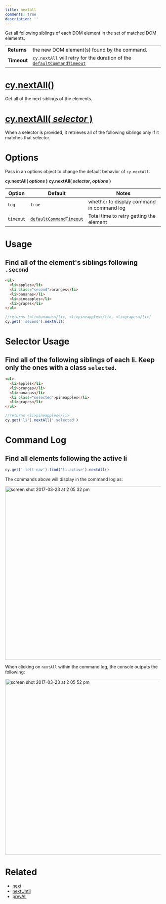 ```yaml
---
title: nextall
comments: true
description: ''
---
```


Get all following siblings of each DOM element in the set of matched DOM elements.

| | |
|--- | --- |
| **Returns** | the new DOM element(s) found by the command. |
| **Timeout** | `cy.nextAll` will retry for the duration of the [`defaultCommandTimeout`](https://on.cypress.io/guides/configuration#timeouts) |

# [cy.nextAll()](#usage)

Get all of the next siblings of the elements.

# [cy.nextAll( *selector* )](#selector-usage)

When a selector is provided, it retrieves all of the following siblings only if it matches that selector.

# Options

Pass in an options object to change the default behavior of `cy.nextAll`.

**cy.nextAll( *options* )**
**cy.nextAll( *selector*, *options* )**

Option | Default | Notes
--- | --- | ---
`log` | `true` | whether to display command in command log
`timeout` | [`defaultCommandTimeout`](https://on.cypress.io/guides/configuration#timeouts) | Total time to retry getting the element

# Usage

## Find all of the element's siblings following `.second`

```html
<ul>
  <li>apples</li>
  <li class="second">oranges</li>
  <li>bananas</li>
  <li>pineapples</li>
  <li>grapes</li>
</ul>
```

```javascript
//returns [<li>bananas</li>, <li>pineapples</li>, <li>grapes</li>]
cy.get('.second').nextAll()
```

# Selector Usage

## Find all of the following siblings of each li. Keep only the ones with a class `selected`.

```html
<ul>
  <li>apples</li>
  <li>oranges</li>
  <li>bananas</li>
  <li class="selected">pineapples</li>
  <li>grapes</li>
</ul>
```

```javascript
//returns <li>pineapples</li>
cy.get('li').nextAll('.selected')
```

# Command Log

## Find all elements following the active li

```javascript
cy.get('.left-nav').find('li.active').nextAll()
```

The commands above will display in the command log as:

<img width="560" alt="screen shot 2017-03-23 at 2 05 32 pm" src="https://cloud.githubusercontent.com/assets/1271364/24262886/e1513334-0fd1-11e7-93b1-b413a9390828.png">

When clicking on `nextAll` within the command log, the console outputs the following:

<img width="567" alt="screen shot 2017-03-23 at 2 05 52 pm" src="https://cloud.githubusercontent.com/assets/1271364/24262907/f2b7fe78-0fd1-11e7-921c-6eabf6e32abb.png">

# Related

- [next](https://on.cypress.io/api/next)
- [nextUntil](https://on.cypress.io/api/nextuntil)
- [prevAll](https://on.cypress.io/api/prevall)
